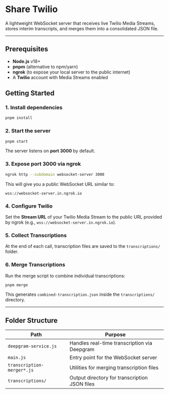 # Share Twilio

A lightweight WebSocket server that receives live Twilio Media Streams, stores interim transcripts, and merges them into a consolidated JSON file.

---

## Prerequisites

- **Node.js** v18+
- **pnpm** (alternative to npm/yarn)
- **ngrok** (to expose your local server to the public internet)
- A **Twilio** account with Media Streams enabled

## Getting Started

### 1. Install dependencies

```bash
pnpm install
```

### 2. Start the server

```bash
pnpm start
```

The server listens on **port 3000** by default.

### 3. Expose port 3000 via ngrok

```bash
ngrok http --subdomain websocket-server 3000
```

This will give you a public WebSocket URL similar to:

```
wss://websocket-server.in.ngrok.io
```

### 4. Configure Twilio

Set the **Stream URL** of your Twilio Media Stream to the public URL provided by ngrok (e.g., `wss://websocket-server.in.ngrok.io`).

### 5. Collect Transcriptions

At the end of each call, transcription files are saved to the `transcriptions/` folder.

### 6. Merge Transcriptions

Run the merge script to combine individual transcriptions:

```bash
pnpm merge
```

This generates `combined-transcription.json` inside the `transcriptions/` directory.

---

## Folder Structure

| Path | Purpose |
|------|---------|
| `deepgram-service.js` | Handles real-time transcription via Deepgram |
| `main.js` | Entry point for the WebSocket server |
| `transcription-merger*.js` | Utilities for merging transcription files |
| `transcriptions/` | Output directory for transcription JSON files |

